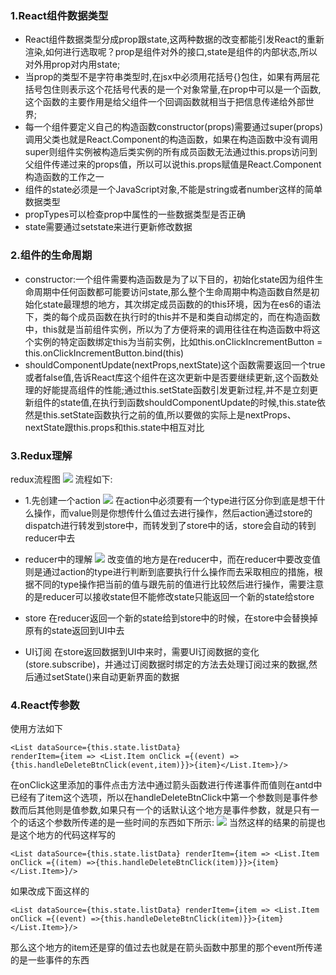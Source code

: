 ### 1.React组件数据类型
- React组件数据类型分成prop跟state,这两种数据的改变都能引发React的重新渲染,如何进行选取呢？prop是组件对外的接口,state是组件的内部状态,所以对外用prop对内用state;
- 当prop的类型不是字符串类型时,在jsx中必须用花括号{}包住，如果有两层花括号包住则表示这个花括号代表的是一个对象常量,在prop中可以是一个函数,这个函数的主要作用是给父组件一个回调函数就相当于把信息传递给外部世界;
- 每一个组件要定义自己的构造函数constructor(props)需要通过super(props)调用父类也就是React.Component的构造函数，如果在构造函数中没有调用super则组件实例被构造后类实例的所有成员函数无法通过this.props访问到父组件传递过来的props值，所以可以说this.props赋值是React.Component构造函数的工作之一
- 组件的state必须是一个JavaScript对象,不能是string或者number这样的简单数据类型
- propTypes可以检查prop中属性的一些数据类型是否正确
- state需要通过setstate来进行更新修改数据

### 2.组件的生命周期
- constructor:一个组件需要构造函数是为了以下目的，初始化state因为组件生命周期中任何函数都可能要访问state,那么整个生命周期中构造函数自然是初始化state最理想的地方，其次绑定成员函数的的this环境，因为在es6的语法下，类的每个成员函数在执行时的this并不是和类自动绑定的，而在构造函数中，this就是当前组件实例，所以为了方便将来的调用往往在构造函数中将这个实例的特定函数绑定this为当前实例，比如this.onClickIncrementButton = this.onClickIncrementButton.bind(this)
- shouldComponentUpdate(nextProps,nextState)这个函数需要返回一个true或者false值,告诉React库这个组件在这次更新中是否要继续更新,这个函数处理的好能提高组件的性能;通过this.setState函数引发更新过程,并不是立刻更新组件的state值,在执行到函数shouldComponentUpdate的时候,this.state依然是this.setState函数执行之前的值,所以要做的实际上是nextProps、nextState跟this.props和this.state中相互对比

### 3.Redux理解
redux流程图
![](http://ww1.sinaimg.cn/large/006tNc79gy1g4fhx9dd00j30kk0bf74v.jpg)
流程如下:

- 1.先创建一个action
![](http://ww3.sinaimg.cn/large/006tNc79gy1g4fimo3mgqj30l70530t0.jpg)
在action中必须要有一个type进行区分你到底是想干什么操作，而value则是你想传什么值过去进行操作，然后action通过store的dispatch进行转发到store中，而转发到了store中的话，store会自动的转到reducer中去

- reducer中的理解
![](http://ww1.sinaimg.cn/large/006tNc79gy1g4fhstmzhtj30m709f3zm.jpg)
改变值的地方是在reducer中，而在reducer中要改变值则是通过action的type进行判断到底要执行什么操作而去采取相应的措施，根据不同的type操作把当前的值与跟先前的值进行比较然后进行操作，需要注意的是reducer可以接收state但不能修改state只能返回一个新的state给store

- store
在reducer返回一个新的state给到store中的时候，在store中会替换掉原有的state返回到UI中去

- UI订阅
在store返回数据到UI中来时，需要UI订阅数据的变化(store.subscribe)，并通过订阅数据时绑定的方法去处理订阅过来的数据,然后通过setState()来自动更新界面的数据

### 4.React传参数
使用方法如下

```
<List dataSource={this.state.listData} 
renderItem={item => <List.Item onClick ={(event) =>{this.handleDeleteBtnClick(event,item)}}>{item}</List.Item>}/>
```
在onClick这里添加的事件点击方法中通过箭头函数进行传递事件而值则在antd中已经有了item这个选项，所以在handleDeleteBtnClick中第一个参数则是事件参数而后其他则是值参数,如果只有一个的话默认这个地方是事件参数，就是只有一个的话这个参数所传递的是一些时间的东西如下所示:
![](http://ww2.sinaimg.cn/large/006tNc79gy1g4frsqms1jj30tv084my1.jpg)
当然这样的结果的前提也是这个地方的代码这样写的
```
<List dataSource={this.state.listData} renderItem={item => <List.Item onClick ={(item) =>{this.handleDeleteBtnClick(item)}}>{item}</List.Item>}/>
```
如果改成下面这样的

```
<List dataSource={this.state.listData} renderItem={item => <List.Item onClick ={(event) =>{this.handleDeleteBtnClick(item)}}>{item}</List.Item>}/>
```
那么这个地方的item还是穿的值过去也就是在箭头函数中那里的那个event所传递的是一些事件的东西




